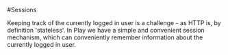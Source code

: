 #Sessions

Keeping track of the currently logged in user is a challenge - as HTTP is, by definition 'stateless'. In Play we have a simple and convenient session mechanism, which can conveniently remember information about the currently logged in user.